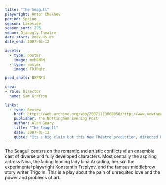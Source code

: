 ```yaml
---
title: "The Seagull"
playwright: Anton Chekhov
period: Spring
season: Lakeside
season_sort: 295
venue: Djanogly Theatre
date_start: 2007-05-09
date_end: 2007-05-12

assets:
  - type: poster
    image: mxHBN6M
  - type: poster
    image: FDJDq3z

prod_shots: BXFNXd

crew:
- role: Director
  name: Sam Grafton

links:
  - type: Review
    href: https://web.archive.org/web/20071123060058/http://www.newtheatre.org.uk:80/magic/?p=38 
    publisher: The Nottingham Evening Post 
    author: Alan Geary
    title: "The Seagull"
    date: 2007-05-13
    quote: "Its a big claim but this New Theatre production, directed by Sam Grafton, might be the best piece of legitimate theatre seen in Nottingham so far this year."
---
```


The Seagull centers on the romantic and artistic conflicts of an ensemble cast of diverse and fully developed characters. Most centrally the aspiring actress Nina, the fading leading lady Irina Arkadina, her son the experimental playwright Konstantin Treplyov, and the famous middlebrow story writer Trigorin. This is a play about the pain of unrequited love and the power and problems of art.
